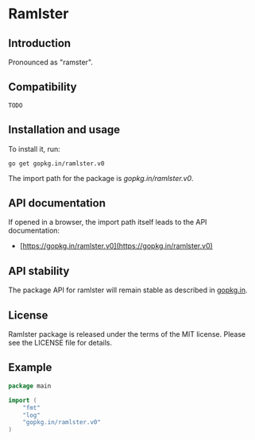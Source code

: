 # Ramlster

Introduction
------------

Pronounced as "ramster".

Compatibility
-------------

`TODO`

Installation and usage
----------------------

To install it, run:

    go get gopkg.in/ramlster.v0

The import path for the package is *gopkg.in/ramlster.v0*.

API documentation
-----------------

If opened in a browser, the import path itself leads to the API documentation:

  * [https://gopkg.in/ramlster.v0](https://gopkg.in/ramlster.v0)

API stability
-------------

The package API for ramlster will remain stable as described in [gopkg.in](https://gopkg.in).

License
-------

Ramlster package is released under the terms of the MIT license. Please see the LICENSE file for details.

Example
-------

```Go
package main

import (
	"fmt"
	"log"
	"gopkg.in/ramlster.v0"
)
```
